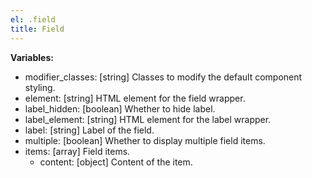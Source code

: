 ```yaml
---
el: .field
title: Field
---
```


__Variables:__
* modifier_classes: [string] Classes to modify the default component styling.
* element: [string] HTML element for the field wrapper.
* label_hidden: [boolean] Whether to hide label.
* label_element: [string] HTML element for the label wrapper.
* label: [string] Label of the field.
* multiple: [boolean] Whether to display multiple field items.
* items: [array] Field items.
  * content: [object] Content of the item.
